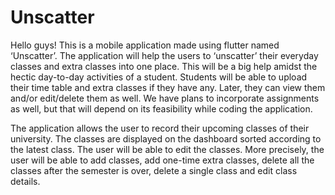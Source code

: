 # Unscatter

Hello guys! This is a mobile application made using flutter named ‘Unscatter’. The application will help the users to ‘unscatter’ their everyday classes and extra classes into one place. This will be a big help amidst the hectic day-to-day activities of a student. Students will be able to upload their time table and extra classes if they have any. Later, they can view them and/or edit/delete them as well. We have plans to incorporate assignments as well, but that will depend on its feasibility while coding the application. 

The application allows the user to record their upcoming classes of their university. The classes are displayed on the dashboard sorted according to the latest class. The user will be able to edit the classes. More precisely, the user will be able to add classes, add one-time extra classes, delete all the classes after the semester is over, delete a single class and edit class details. 

